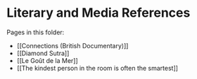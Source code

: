 # Literary and Media References

Pages in this folder:

- [[Connections (British Documentary)]]
- [[Diamond Sutra]]
- [[Le Goût de la Mer]]
- [[The kindest person in the room is often the smartest]]